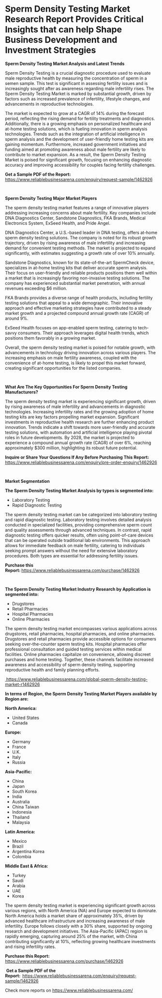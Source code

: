 <p><h1>Sperm Density Testing Market Research Report Provides Critical Insights that can help Shape Business Development and Investment Strategies</h1></p><p><strong>Sperm Density Testing Market Analysis and Latest Trends</strong></p>
<p><p>Sperm Density Testing is a crucial diagnostic procedure used to evaluate male reproductive health by measuring the concentration of sperm in a semen sample. This test is significant in assessing fertility issues and is increasingly sought after as awareness regarding male infertility rises. The Sperm Density Testing Market is marked by substantial growth, driven by factors such as increased prevalence of infertility, lifestyle changes, and advancements in reproductive technologies.</p><p>The market is expected to grow at a CAGR of 14% during the forecast period, reflecting the rising demand for fertility treatments and diagnostics. Additionally, there is a growing emphasis on personalized healthcare and at-home testing solutions, which is fueling innovation in sperm analysis technologies. Trends such as the integration of artificial intelligence in sperm analysis and the development of user-friendly home testing kits are gaining momentum. Furthermore, increased government initiatives and funding aimed at promoting awareness about male fertility are likely to contribute to market expansion. As a result, the Sperm Density Testing Market is poised for significant growth, focusing on enhancing diagnostic accuracy and improving accessibility for couples facing fertility challenges.</p></p>
<p><strong>Get a Sample PDF of the Report:&nbsp;</strong> <a href="https://www.reliablebusinessarena.com/enquiry/request-sample/1462926?utm_campaign=2465&utm_medium=2&utm_source=Github&utm_content=ia&utm_term=03032025&utm_id=sperm-density-testing">https://www.reliablebusinessarena.com/enquiry/request-sample/1462926</a></p>
<p>&nbsp;</p>
<p><strong>Sperm Density Testing Major Market Players</strong></p>
<p><p>The sperm density testing market features a range of innovative players addressing increasing concerns about male fertility. Key companies include DNA Diagnostics Center, Sandstone Diagnostics, FKA Brands, Medical Electronics System, ExSeed Health, and Pride Angel. </p><p>DNA Diagnostics Center, a U.S.-based leader in DNA testing, offers at-home sperm density testing solutions. The company is noted for its robust growth trajectory, driven by rising awareness of male infertility and increasing demand for convenient testing methods. The market is projected to expand significantly, with estimates suggesting a growth rate of over 10% annually.</p><p>Sandstone Diagnostics, known for its state-of-the-art SpermCheck device, specializes in at-home testing kits that deliver accurate sperm analysis. Their focus on user-friendly and reliable products positions them well within a market that is increasingly favoring non-invasive testing solutions. The company has experienced substantial market penetration, with annual revenues exceeding $6 million.</p><p>FKA Brands provides a diverse range of health products, including fertility testing solutions that appeal to a wide demographic. Their innovative approach and effective marketing strategies have contributed to a steady market growth and a projected compound annual growth rate (CAGR) of around 9%.</p><p>ExSeed Health focuses on app-enabled sperm testing, catering to tech-savvy consumers. Their approach leverages digital health trends, which positions them favorably in a growing market. </p><p>Overall, the sperm density testing market is poised for notable growth, with advancements in technology driving innovation across various players. The increasing emphasis on male fertility awareness, coupled with the convenience of at-home testing, is likely to propel this market forward, creating significant opportunities for the listed companies.</p></p>
<p>&nbsp;</p>
<p><strong>What Are The Key Opportunities For Sperm Density Testing Manufacturers?</strong></p>
<p><p>The sperm density testing market is experiencing significant growth, driven by rising awareness of male infertility and advancements in diagnostic technologies. Increasing infertility rates and the growing adoption of home testing kits are key factors propelling market expansion. Significant investments in reproductive health research are further enhancing product innovation. Trends indicate a shift towards more user-friendly and accurate testing solutions, with automation and artificial intelligence playing pivotal roles in future developments. By 2028, the market is projected to experience a compound annual growth rate (CAGR) of over 6%, reaching approximately $300 million, highlighting its robust future potential.</p></p>
<p><strong>Inquire or Share Your Questions If Any Before Purchasing This Report:</strong> <a href="https://www.reliablebusinessarena.com/enquiry/pre-order-enquiry/1462926?utm_campaign=2465&utm_medium=2&utm_source=Github&utm_content=ia&utm_term=03032025&utm_id=sperm-density-testing">https://www.reliablebusinessarena.com/enquiry/pre-order-enquiry/1462926</a></p>
<p>&nbsp;</p>
<p><strong>Market Segmentation</strong></p>
<p><strong>The Sperm Density Testing Market Analysis by types is segmented into:</strong></p>
<p><ul><li>Laboratory Testing</li><li>Rapid Diagnostic Testing</li></ul></p>
<p><p>The sperm density testing market can be categorized into laboratory testing and rapid diagnostic testing. Laboratory testing involves detailed analysis conducted in specialized facilities, providing comprehensive sperm count and quality assessments through advanced techniques. In contrast, rapid diagnostic testing offers quicker results, often using point-of-care devices that can be operated outside traditional lab environments. This approach allows for immediate feedback on male fertility, catering to individuals seeking prompt answers without the need for extensive laboratory procedures. Both types are essential for addressing fertility issues.</p></p>
<p><strong>Purchase this Report:&nbsp;</strong><a href="https://www.reliablebusinessarena.com/purchase/1462926?utm_campaign=2465&utm_medium=2&utm_source=Github&utm_content=ia&utm_term=03032025&utm_id=sperm-density-testing">https://www.reliablebusinessarena.com/purchase/1462926</a></p>
<p>&nbsp;</p>
<p><strong>The Sperm Density Testing Market Industry Research by Application is segmented into:</strong></p>
<p><ul><li>Drugstores</li><li>Retail Pharmacies</li><li>Hospital Pharmacies</li><li>Online Pharmacies</li></ul></p>
<p><p>The sperm density testing market encompasses various applications across drugstores, retail pharmacies, hospital pharmacies, and online pharmacies. Drugstores and retail pharmacies provide accessible options for consumers seeking over-the-counter sperm testing kits. Hospital pharmacies offer professional consultation and guided testing services within medical facilities. Online pharmacies capitalize on convenience, allowing discreet purchases and home testing. Together, these channels facilitate increased awareness and accessibility of sperm density testing, supporting reproductive health and family planning efforts.</p></p>
<p><a href="https://www.reliablebusinessarena.com/global-sperm-density-testing-market-r1462926?utm_campaign=2465&utm_medium=2&utm_source=Github&utm_content=ia&utm_term=03032025&utm_id=sperm-density-testing">&nbsp;https://www.reliablebusinessarena.com/global-sperm-density-testing-market-r1462926</a></p>
<p><strong>In terms of Region, the Sperm Density Testing Market Players available by Region are:</strong></p>
<p>
    <p> <strong> North America: </strong>
        <ul>
            <li>United States</li>
            <li>Canada</li>
        </ul>
        </p> 
    <p> <strong> Europe: </strong>
        <ul>
            <li>Germany</li>
            <li>France</li>
            <li>U.K.</li>
            <li>Italy</li>
            <li>Russia</li>
        </ul>
        </p> 
    <p> <strong> Asia-Pacific: </strong>
        <ul>
            <li>China</li>
            <li>Japan</li>
            <li>South Korea</li>
            <li>India</li>
            <li>Australia</li>
            <li>China Taiwan</li>
            <li>Indonesia</li>
            <li>Thailand</li>
            <li>Malaysia</li>
        </ul>
        </p> 
    <p> <strong> Latin America: </strong>
        <ul>
            <li>Mexico</li>
            <li>Brazil</li>
            <li>Argentina Korea</li>
            <li>Colombia</li>
        </ul>
        </p> 
    <p> <strong> Middle East & Africa: </strong>
        <ul>
            <li>Turkey</li>
            <li>Saudi</li>
            <li>Arabia</li>
            <li>UAE</li>
            <li>Korea</li>
        </ul>
    </p>
    </p>
<p><p>The sperm density testing market is experiencing significant growth across various regions, with North America (NA) and Europe expected to dominate. North America holds a market share of approximately 35%, driven by advanced healthcare infrastructure and increasing awareness of male infertility. Europe follows closely with a 30% share, supported by ongoing research and development initiatives. The Asia-Pacific (APAC) region is rapidly emerging, capturing around 25% of the market, with China contributing significantly at 10%, reflecting growing healthcare investments and rising infertility rates.</p></p>
<p><strong>Purchase this Report: </strong><a href="https://www.reliablebusinessarena.com/purchase/1462926?utm_campaign=2465&utm_medium=2&utm_source=Github&utm_content=ia&utm_term=03032025&utm_id=sperm-density-testing">https://www.reliablebusinessarena.com/purchase/1462926</a></p>
<p>&nbsp;<strong>Get a Sample PDF of the Report:&nbsp;&nbsp;</strong><a href="https://www.reliablebusinessarena.com/enquiry/request-sample/1462926?utm_campaign=2465&utm_medium=2&utm_source=Github&utm_content=ia&utm_term=03032025&utm_id=sperm-density-testing">https://www.reliablebusinessarena.com/enquiry/request-sample/1462926</a></p>
<p><strong></strong></p>
<p>Check more reports on <a href="https://www.reliablebusinessarena.com/?utm_campaign=2465&utm_medium=2&utm_source=Github&utm_content=ia&utm_term=03032025&utm_id=sperm-density-testing">https://www.reliablebusinessarena.com/</a></p>